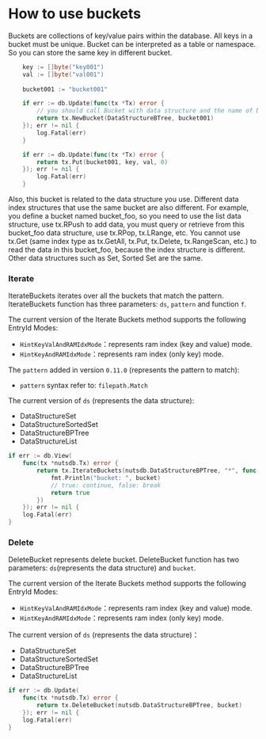# How to use buckets

Buckets are collections of key/value pairs within the database. All keys in a bucket must be unique. Bucket can be interpreted as a table or namespace. So you can store the same key in different bucket.

```go
	key := []byte("key001")
	val := []byte("val001")
	
	bucket001 := "bucket001"

    if err := db.Update(func(tx *Tx) error {
		// you should call Bucket with data structure and the name of bucket first
        return tx.NewBucket(DataStructureBTree, bucket001)
    }); err != nil {
        log.Fatal(err)
    }

    if err := db.Update(func(tx *Tx) error {
        return tx.Put(bucket001, key, val, 0)
    }); err != nil {
        log.Fatal(err)
    }
```

Also, this bucket is related to the data structure you use. Different data index structures that use the same bucket are also different. For example, you define a bucket named bucket_foo, so you need to use the list data structure, use tx.RPush to add data, you must query or retrieve from this bucket_foo data structure, use tx.RPop, tx.LRange, etc. You cannot use tx.Get (same index type as tx.GetAll, tx.Put, tx.Delete, tx.RangeScan, etc.) to read the data in this bucket_foo, because the index structure is different. Other data structures such as Set, Sorted Set are the same.

### Iterate

IterateBuckets iterates over all the buckets that match the pattern. IterateBuckets function has three parameters: `ds`, `pattern` and function `f`.

The current version of the Iterate Buckets method supports the following EntryId Modes:

- `HintKeyValAndRAMIdxMode`：represents ram index (key and value) mode.
- `HintKeyAndRAMIdxMode`：represents ram index (only key) mode.

The `pattern` added in version `0.11.0` (represents the pattern to match):

- `pattern` syntax refer to: `filepath.Match`

The current version of `ds` (represents the data structure):

- DataStructureSet
- DataStructureSortedSet
- DataStructureBPTree
- DataStructureList

```go
if err := db.View(
    func(tx *nutsdb.Tx) error {
        return tx.IterateBuckets(nutsdb.DataStructureBPTree, "*", func(bucket string) bool {
            fmt.Println("bucket: ", bucket)
            // true: continue, false: break
            return true
        })
    }); err != nil {
    log.Fatal(err)
}
```

### Delete

DeleteBucket represents delete bucket. DeleteBucket function has two parameters: `ds`(represents the data structure) and `bucket`.

The current version of the Iterate Buckets method supports the following EntryId Modes:

- `HintKeyValAndRAMIdxMode`：represents ram index (key and value) mode.
- `HintKeyAndRAMIdxMode`：represents ram index (only key) mode.

The current version of `ds` (represents the data structure)：

- DataStructureSet
- DataStructureSortedSet
- DataStructureBPTree
- DataStructureList

```go
if err := db.Update(
    func(tx *nutsdb.Tx) error {
        return tx.DeleteBucket(nutsdb.DataStructureBPTree, bucket)
    }); err != nil {
    log.Fatal(err)
}
   
```